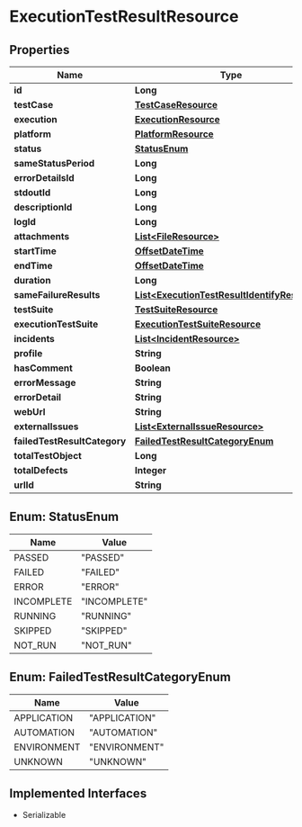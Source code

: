 

# ExecutionTestResultResource

## Properties

Name | Type | Description | Notes
------------ | ------------- | ------------- | -------------
**id** | **Long** |  |  [optional]
**testCase** | [**TestCaseResource**](TestCaseResource.md) |  |  [optional]
**execution** | [**ExecutionResource**](ExecutionResource.md) |  |  [optional]
**platform** | [**PlatformResource**](PlatformResource.md) |  |  [optional]
**status** | [**StatusEnum**](#StatusEnum) |  |  [optional]
**sameStatusPeriod** | **Long** |  |  [optional]
**errorDetailsId** | **Long** |  |  [optional]
**stdoutId** | **Long** |  |  [optional]
**descriptionId** | **Long** |  |  [optional]
**logId** | **Long** |  |  [optional]
**attachments** | [**List&lt;FileResource&gt;**](FileResource.md) |  |  [optional]
**startTime** | [**OffsetDateTime**](OffsetDateTime.md) |  |  [optional]
**endTime** | [**OffsetDateTime**](OffsetDateTime.md) |  |  [optional]
**duration** | **Long** |  |  [optional]
**sameFailureResults** | [**List&lt;ExecutionTestResultIdentifyResource&gt;**](ExecutionTestResultIdentifyResource.md) |  |  [optional]
**testSuite** | [**TestSuiteResource**](TestSuiteResource.md) |  |  [optional]
**executionTestSuite** | [**ExecutionTestSuiteResource**](ExecutionTestSuiteResource.md) |  |  [optional]
**incidents** | [**List&lt;IncidentResource&gt;**](IncidentResource.md) |  |  [optional]
**profile** | **String** |  |  [optional]
**hasComment** | **Boolean** |  |  [optional]
**errorMessage** | **String** |  |  [optional]
**errorDetail** | **String** |  |  [optional]
**webUrl** | **String** |  |  [optional]
**externalIssues** | [**List&lt;ExternalIssueResource&gt;**](ExternalIssueResource.md) |  |  [optional]
**failedTestResultCategory** | [**FailedTestResultCategoryEnum**](#FailedTestResultCategoryEnum) |  |  [optional]
**totalTestObject** | **Long** |  |  [optional]
**totalDefects** | **Integer** |  |  [optional]
**urlId** | **String** |  |  [optional]



## Enum: StatusEnum

Name | Value
---- | -----
PASSED | &quot;PASSED&quot;
FAILED | &quot;FAILED&quot;
ERROR | &quot;ERROR&quot;
INCOMPLETE | &quot;INCOMPLETE&quot;
RUNNING | &quot;RUNNING&quot;
SKIPPED | &quot;SKIPPED&quot;
NOT_RUN | &quot;NOT_RUN&quot;



## Enum: FailedTestResultCategoryEnum

Name | Value
---- | -----
APPLICATION | &quot;APPLICATION&quot;
AUTOMATION | &quot;AUTOMATION&quot;
ENVIRONMENT | &quot;ENVIRONMENT&quot;
UNKNOWN | &quot;UNKNOWN&quot;


## Implemented Interfaces

* Serializable


